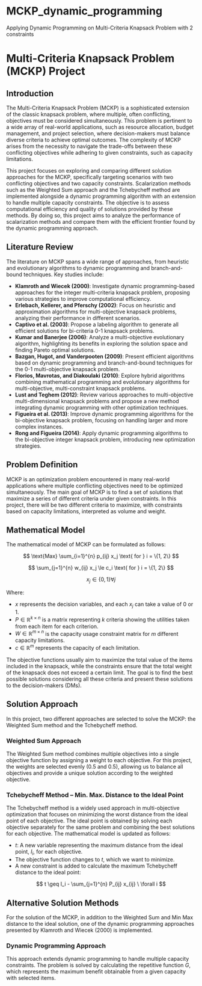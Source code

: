 # MCKP_dynamic_programming
Applying Dynamic Programming on Multi-Criteria Knapsack Problem with 2 constraints


# Multi-Criteria Knapsack Problem (MCKP) Project

## Introduction
The Multi-Criteria Knapsack Problem (MCKP) is a sophisticated extension of the classic knapsack problem, where multiple, often conflicting, objectives must be considered simultaneously. This problem is pertinent to a wide array of real-world applications, such as resource allocation, budget management, and project selection, where decision-makers must balance diverse criteria to achieve optimal outcomes. The complexity of MCKP arises from the necessity to navigate the trade-offs between these conflicting objectives while adhering to given constraints, such as capacity limitations.

This project focuses on exploring and comparing different solution approaches for the MCKP, specifically targeting scenarios with two conflicting objectives and two capacity constraints. Scalarization methods such as the Weighted Sum approach and the Tchebycheff method are implemented alongside a dynamic programming algorithm with an extension to handle multiple capacity constraints. The objective is to assess computational efficiency and quality of solutions provided by these methods. By doing so, this project aims to analyze the performance of scalarization methods and compare them with the efficient frontier found by the dynamic programming approach.

## Literature Review
The literature on MCKP spans a wide range of approaches, from heuristic and evolutionary algorithms to dynamic programming and branch-and-bound techniques. Key studies include:

- **Klamroth and Wiecek (2000)**: Investigate dynamic programming-based approaches for the integer multi-criteria knapsack problem, proposing various strategies to improve computational efficiency.
- **Erlebach, Kellerer, and Pferschy (2002)**: Focus on heuristic and approximation algorithms for multi-objective knapsack problems, analyzing their performance in different scenarios.
- **Captivo et al. (2003)**: Propose a labeling algorithm to generate all efficient solutions for bi-criteria 0-1 knapsack problems.
- **Kumar and Banerjee (2006)**: Analyze a multi-objective evolutionary algorithm, highlighting its benefits in exploring the solution space and finding Pareto optimal solutions.
- **Bazgan, Hugot, and Vanderpooten (2009)**: Present efficient algorithms based on dynamic programming and branch-and-bound techniques for the 0-1 multi-objective knapsack problem.
- **Florios, Mavrotas, and Diakoulaki (2010)**: Explore hybrid algorithms combining mathematical programming and evolutionary algorithms for multi-objective, multi-constraint knapsack problems.
- **Lust and Teghem (2012)**: Review various approaches to multi-objective multi-dimensional knapsack problems and propose a new method integrating dynamic programming with other optimization techniques.
- **Figueira et al. (2013)**: Improve dynamic programming algorithms for the bi-objective knapsack problem, focusing on handling larger and more complex instances.
- **Rong and Figueira (2014)**: Apply dynamic programming algorithms to the bi-objective integer knapsack problem, introducing new optimization strategies.

## Problem Definition
MCKP is an optimization problem encountered in many real-world applications where multiple conflicting objectives need to be optimized simultaneously. The main goal of MCKP is to find a set of solutions that maximize a series of different criteria under given constraints. In this project, there will be two different criteria to maximize, with constraints based on capacity limitations, interpreted as volume and weight.

## Mathematical Model
The mathematical model of MCKP can be formulated as follows:

$$
\text{Max} \sum_{i=1}^{n} p_{ij} x_j \text{ for } i = \{1, 2\}
$$

$$
\sum_{j=1}^{n} w_{ij} x_j \le c_i \text{ for } i = \{1, 2\}
$$

$$
x_j \in \{0, 1\} \forall j
$$

Where:
- $x$ represents the decision variables, and each $x_j$ can take a value of 0 or 1.
- $P \in \mathbb{R}^{k \times n}$ is a matrix representing $k$ criteria showing the utilities taken from each item for each criterion.
- $W \in \mathbb{R}^{m \times n}$ is the capacity usage constraint matrix for $m$ different capacity limitations.
- $c \in \mathbb{R}^m$ represents the capacity of each limitation.

The objective functions usually aim to maximize the total value of the items included in the knapsack, while the constraints ensure that the total weight of the knapsack does not exceed a certain limit. The goal is to find the best possible solutions considering all these criteria and present these solutions to the decision-makers (DMs).

## Solution Approach
In this project, two different approaches are selected to solve the MCKP: the Weighted Sum method and the Tchebycheff method.

### Weighted Sum Approach
The Weighted Sum method combines multiple objectives into a single objective function by assigning a weight to each objective. For this project, the weights are selected evenly (0.5 and 0.5), allowing us to balance all objectives and provide a unique solution according to the weighted objective.

### Tchebycheff Method – Min. Max. Distance to the Ideal Point
The Tchebycheff method is a widely used approach in multi-objective optimization that focuses on minimizing the worst distance from the ideal point of each objective. The ideal point is obtained by solving each objective separately for the same problem and combining the best solutions for each objective. The mathematical model is updated as follows:

- $t$: A new variable representing the maximum distance from the ideal point, $I_i$, for each objective.
- The objective function changes to $t$, which we want to minimize.
- A new constraint is added to calculate the maximum Tchebycheff distance to the ideal point:

$$
t \geq I_i - \sum_{j=1}^{n} P_{ij} x_{ij} \ \forall i 
$$

## Alternative Solution Methods
For the solution of the MCKP, in addition to the Weighted Sum and Min Max distance to the ideal solution, one of the dynamic programming approaches presented by Klamroth and Wiecek (2000) is implemented. 

### Dynamic Programming Approach
This approach extends dynamic programming to handle multiple capacity constraints. The problem is solved by calculating the repetitive function $G$, which represents the maximum benefit obtainable from a given capacity with selected items.
